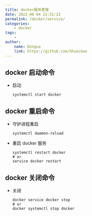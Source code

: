 ```yaml
---
title: docker服务管理
date: 2022-06-04 22:31:22
permalink: /docker/service/
categories:
    - docker
tags:
    -
author:
    name: Dongua
    link: https://github.com/ShuaiGao
---
```


## docker 启动命令

-   启动

    ```shell
    systemctl start docker
    ```

## docker 重启命令

-   守护进程重启

    ```shell
    systemctl daemon-reload
    ```

-   重启 docker 服务

    ```shell
    systemctl restart docker
    # or
    service docker restart
    ```

## docker 关闭命令

-   关闭

    ```shell
    docker service docker stop
    # or
    docker systemctl stop docker
    ```
